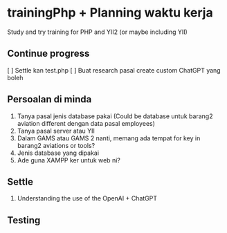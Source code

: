 # trainingPhp + Planning waktu kerja
Study and try training for PHP and YII2 (or maybe including YII)

## Continue progress
[ ] Settle kan test.php
[ ] Buat research pasal create custom ChatGPT yang boleh 

## Persoalan di minda
1. Tanya pasal jenis database pakai (Could be database untuk barang2 aviation different dengan data pasal employees)
2. Tanya pasal server atau YII
3. Dalam GAMS atau GAMS 2 nanti, memang ada tempat for key in barang2 aviations or tools?
4. Jenis database yang dipakai
5. Ade guna XAMPP ker untuk web ni?

## Settle
1. Understanding the use of the OpenAI + ChatGPT 

## Testing